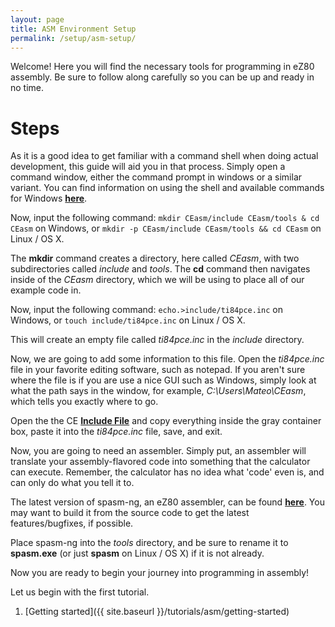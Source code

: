 ```yaml
---
layout: page
title: ASM Environment Setup
permalink: /setup/asm-setup/
---
```


Welcome! Here you will find the necessary tools for programming in eZ80 assembly. Be sure to follow along carefully so you can be up and ready in no time.

# Steps

As it is a good idea to get familiar with a command shell when doing actual development, this guide will aid you in that process. Simply open a command window, either the command prompt in windows or a similar variant. You can find information on using the shell and available commands for Windows [**here**](http://ss64.com/nt/).

Now, input the following command: `mkdir CEasm/include CEasm/tools & cd CEasm` on Windows, or `mkdir -p CEasm/include CEasm/tools && cd CEasm` on Linux / OS X.

The **mkdir** command creates a directory, here called *CEasm*, with two subdirectories called *include* and *tools*. The **cd** command then navigates inside of the *CEasm* directory, which we will be using to place all of our example code in.

Now, input the following command: `echo.>include/ti84pce.inc` on Windows, or `touch include/ti84pce.inc` on Linux / OS X.

This will create an empty file called *ti84pce.inc* in the *include* directory.

Now, we are going to add some information to this file. Open the *ti84pce.inc* file in your favorite editing software, such as notepad. If you aren't sure where the file is if you are use a nice GUI such as Windows, simply look at what the path says in the window, for example, *C:\Users\Mateo\CEasm*, which tells you exactly where to go.

Open the the CE [**Include File**](http://wikiti.brandonw.net/index.php?title=84PCE:OS:Include_File) and copy everything inside the gray container box, paste it into the *ti84pce.inc* file, save, and exit.

Now, you are going to need an assembler. Simply put, an assembler will translate your assembly-flavored code into something that the calculator can execute. Remember, the calculator has no idea what 'code' even is, and can only do what you tell it to.

The latest version of spasm-ng, an eZ80 assembler, can be found [**here**](https://github.com/alberthdev/spasm-ng/releases). You may want to build it from the source code to get the latest features/bugfixes, if possible.

Place spasm-ng into the *tools* directory, and be sure to rename it to **spasm.exe** (or just **spasm** on Linux / OS X) if it is not already.

Now you are ready to begin your journey into programming in assembly!

Let us begin with the first tutorial.
1. [Getting started]({{ site.baseurl }}/tutorials/asm/getting-started)
